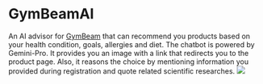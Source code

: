 # GymBeamAI
An AI advisor for [GymBeam](https://www.gymbeam.com) that can recommend you products based on your health condition, goals, allergies and diet. The chatbot is powered by Gemini-Pro. It provides you an image with a link that redirects you to the product page. Also, it reasons the choice by mentioning information you provided during registration and quote related scientific researches.
<img src="https://i.imgur.com/o7U6fjh.png">
